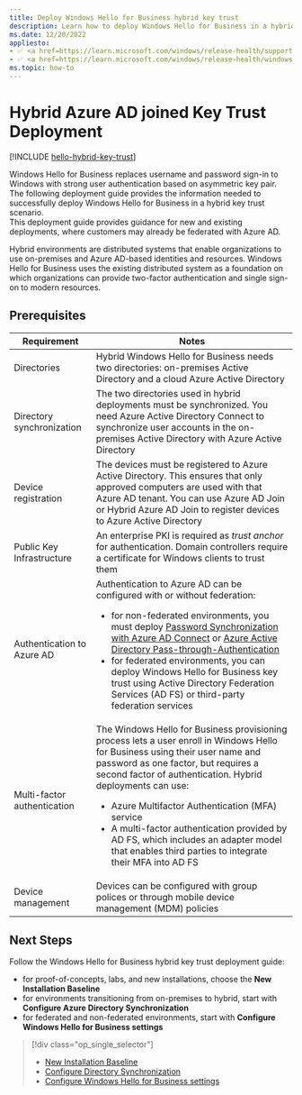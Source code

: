 ```yaml
---
title: Deploy Windows Hello for Business hybrid key trust
description: Learn how to deploy Windows Hello for Business in a hybrid key trust scenario.
ms.date: 12/20/2022
appliesto: 
- ✅ <a href=https://learn.microsoft.com/windows/release-health/supported-versions-windows-client target=_blank>Windows 10 and later</a>
- ✅ <a href=https://learn.microsoft.com/windows/release-health/windows-server-release-info target=_blank>Windows Server 2016 and later</a>
ms.topic: how-to
---
```

# Hybrid Azure AD joined Key Trust Deployment

[!INCLUDE [hello-hybrid-key-trust](../../includes/hello-hybrid-key-trust.md)]

Windows Hello for Business replaces username and password sign-in to Windows with strong user authentication based on asymmetric key pair. The following deployment guide provides the information needed to successfully deploy Windows Hello for Business in a hybrid key trust scenario.\
This deployment guide provides guidance for new and existing deployments, where customers may already be federated with Azure AD.

Hybrid environments are distributed systems that enable organizations to use on-premises and Azure AD-based identities and resources. Windows Hello for Business uses the existing distributed system as a foundation on which organizations can provide two-factor authentication and single sign-on to modern resources.

## Prerequisites

| Requirement | Notes |
| --- | --- |
| Directories |Hybrid Windows Hello for Business needs two directories: on-premises Active Directory and a cloud Azure Active Directory |
| Directory synchronization | The two directories used in hybrid deployments must be synchronized. You need Azure Active Directory Connect to synchronize user accounts in the on-premises Active Directory with Azure Active Directory |
| Device registration| The devices must be registered to Azure Active Directory. This ensures that only approved computers are used with that Azure AD tenant. You can use Azure AD Join or Hybrid Azure AD Join to register devices to Azure Active Directory|
| Public Key Infrastructure | An enterprise PKI is required as *trust anchor* for authentication. Domain controllers require a certificate for Windows clients to trust them |
| Authentication to Azure AD | Authentication to Azure AD can be configured with or without federation:<br><ul><li>for non-federated environments, you must deploy [Password Synchronization with Azure AD Connect](/azure/active-directory/hybrid/whatis-phs) or [Azure Active Directory Pass-through-Authentication](/azure/active-directory/connect/active-directory-aadconnect-pass-through-authentication)</li><li>for federated environments, you can deploy Windows Hello for Business key trust using Active Directory Federation Services (AD FS) or third-party federation services</li></ul>|
|Multi-factor authentication|The Windows Hello for Business provisioning process lets a user enroll in Windows Hello for Business using their user name and password as one factor, but requires a second factor of authentication. Hybrid deployments can use:<br><ul><li>Azure Multifactor Authentication (MFA) service</li><li>A multi-factor authentication provided by AD FS, which includes an adapter model that enables third parties to integrate their MFA into AD FS</li></ul>|
| Device management | Devices can be configured with group polices or through mobile device management (MDM) policies|

## Next Steps

Follow the Windows Hello for Business hybrid key trust deployment guide:

- for proof-of-concepts, labs, and new installations, choose the **New Installation Baseline**
- for environments transitioning from on-premises to hybrid, start with  **Configure Azure Directory Synchronization**
- for federated and non-federated environments, start with **Configure Windows Hello for Business settings**

> [!div class="op_single_selector"]
> - [New Installation Baseline](hello-hybrid-key-new-install.md)
> - [Configure Directory Synchronization](hello-hybrid-key-trust-dirsync.md)
> - [Configure Windows Hello for Business settings](hello-hybrid-key-whfb-settings.md)


<!-- Key trust deployments do not need client issued certificates for on-premises authentication. Active Directory user accounts are automatically configured for public key mapping by Azure AD Connect synchronizing the public key of the registered Windows Hello for Business credential to an attribute on the user's Active Directory object.

You can use a Windows Server-based PKI or a third-party Enterprise certification authority. The requirements for the domain controller certificate are shown below. For more details, see [Requirements for domain controller certificates from a third-party CA](/troubleshoot/windows-server/windows-security/requirements-domain-controller).

- The certificate must have a Certificate Revocation List (CRL) distribution point extension that points to a valid CRL, or an Authority Information Access (AIA) extension that points to an Online Certificate Status Protocol (OCSP) responder
- Optionally, the certificate Subject section could contain the directory path of the server object (the distinguished name)
- The certificate Key Usage section must contain Digital Signature and Key Encipherment
- Optionally, the certificate Basic Constraints section should contain: [Subject Type=End Entity, Path Length Constraint=None]
- The certificate Enhanced Key Usage section must contain Client Authentication (`1.3.6.1.5.5.7.3.2`), Server Authentication (`1.3.6.1.5.5.7.3.1`), and KDC Authentication (`1.3.6.1.5.2.3.5`)
- The certificate Subject Alternative Name section must contain the Domain Name System (DNS) name. 
- The certificate template must have an extension that has the value "DomainController", encoded as a [BMPstring](/windows/win32/seccertenroll/about-bmpstring). If you are using Windows Server Enterprise Certificate Authority, this extension is already included in the domain controller certificate template
- The domain controller certificate must be installed in the local computer's certificate store. See [Configure Hybrid Windows Hello for Business: Public Key Infrastructure](./hello-hybrid-key-whfb-settings-pki.md) for details

> [!IMPORTANT]
> For Azure AD joined device to authenticate to and use on-premises resources, ensure you:
> - Install the root certificate authority certificate for your organization in the user's trusted root certificate store
> - Publish your certificate revocation list to a location that is available to Azure AD-joined devices, such as a web-based url
-->
